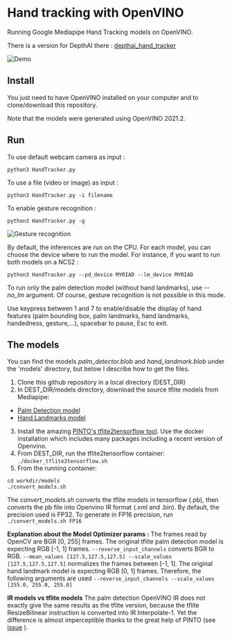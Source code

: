 # Hand tracking with OpenVINO

Running Google Mediapipe Hand Tracking models on OpenVINO.

There is a version for DepthAI there : [depthai_hand_tracker](https://github.com/geaxgx/depthai_hand_tracker)

![Demo](img/hand_tracker.gif)
## Install

You just need to have OpenVINO installed on your computer and to clone/download this repository.

Note that the models were generated using OpenVINO 2021.2.

## Run

To use default webcam camera as input :

```python3 HandTracker.py```

To use a file (video or image) as input :

```python3 HandTracker.py -i filename```

To enable gesture recognition :

```python3 HandTracker.py -g```

![Gesture recognition](img/gestures.gif)

By default, the inferences are run on the CPU. For each model, you can choose the device where to run the model. For instance, if you want to run both models on a NCS2 :

```python3 HandTracker.py --pd_device MYRIAD --lm_device MYRIAD```

To run only the palm detection model (without hand landmarks), use *--no_lm* argument. Of course, gesture recognition is not possible in this mode.

Use keypress between 1 and 7 to enable/disable the display of hand features (palm bounding box, palm landmarks, hand landmarks, handedness, gesture,...), spacebar to pause, Esc to exit.



## The models 
You can find the models *palm_detector.blob* and *hand_landmark.blob* under the 'models' directory, but below I describe how to get the files.

1) Clone this github repository in a local directory (DEST_DIR)
2) In DEST_DIR/models directory, download the source tflite models from Mediapipe:
* [Palm Detection model](https://github.com/google/mediapipe/blob/master/mediapipe/modules/palm_detection/palm_detection.tflite)
* [Hand Landmarks model](https://github.com/google/mediapipe/blob/master/mediapipe/modules/hand_landmark/hand_landmark.tflite)
3) Install the amazing [PINTO's tflite2tensorflow tool](https://github.com/PINTO0309/tflite2tensorflow). Use the docker installation which includes many packages including a recent version of Openvino.
3) From DEST_DIR, run the tflite2tensorflow container:  ```./docker_tflite2tensorflow.sh```
4) From the running container: 
```
cd workdir/models
./convert_models.sh
```
The *convert_models.sh* converts the tflite models in tensorflow (.pb), then converts the pb file into Openvino IR format (.xml and .bin). By default, the precision used is FP32. To generate in FP16 precision, run ```./convert_models.sh FP16```



**Explanation about the Model Optimizer params :**
The frames read by OpenCV are BGR [0, 255] frames. The original tflite palm detection model is expecting RGB [-1, 1] frames. ```--reverse_input_channels``` converts BGR to RGB. ```--mean_values [127.5,127.5,127.5] --scale_values [127.5,127.5,127.5]``` normalizes the frames between [-1, 1]. The original hand landmark model is expecting RGB [0, 1] frames. Therefore, the following arguments are used ```--reverse_input_channels --scale_values [255.0, 255.0, 255.0]```

**IR models vs tflite models**
The palm detection OpenVINO IR does not exactly give the same results as the tflite version, because the tflite ResizeBilinear instruction is converted into IR Interpolate-1. Yet the difference is almost imperceptible thanks to the great help of PINTO (see [issue](https://github.com/PINTO0309/tflite2tensorflow/issues/4) ).


